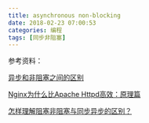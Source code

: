 ```yaml
---
title: asynchronous non-blocking
date: 2018-02-23 07:00:53
categories: 编程
tags: [同步非阻塞]
---
```


参考资料：

[异步和非阻塞之间的区别](http://www.cnblogs.com/akaneblog/p/6864262.html)

[Nginx为什么比Apache Httpd高效：原理篇](http://www.toxingwang.com/linux-unix/linux-basic/1712.html)

[怎样理解阻塞非阻塞与同步异步的区别？](https://www.zhihu.com/question/19732473/answer/31218495)